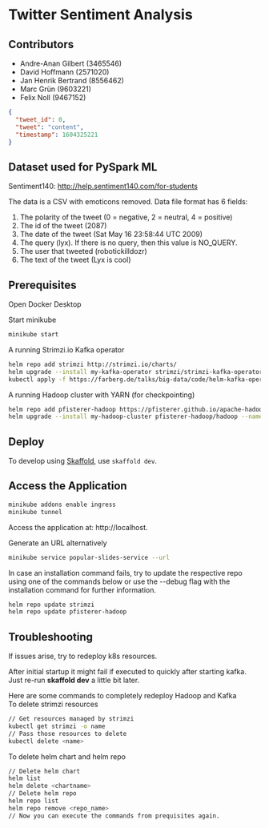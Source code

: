 # Twitter Sentiment Analysis

## Contributors
- Andre-Anan Gilbert (3465546)
- David Hoffmann (2571020)
- Jan Henrik Bertrand (8556462)
- Marc Grün (9603221)
- Felix Noll (9467152)

```json
{
  "tweet_id": 0,
  "tweet": "content",
  "timestamp": 1604325221
}
```

## Dataset used for PySpark ML

Sentiment140: http://help.sentiment140.com/for-students

The data is a CSV with emoticons removed. Data file format has 6 fields:
1. The polarity of the tweet (0 = negative, 2 = neutral, 4 = positive)
2. The id of the tweet (2087)
3. The date of the tweet (Sat May 16 23:58:44 UTC 2009)
4. The query (lyx). If there is no query, then this value is NO_QUERY.
5. The user that tweeted (robotickilldozr)
6. The text of the tweet (Lyx is cool)

## Prerequisites

Open Docker Desktop

Start minikube

```bash
minikube start
```

A running Strimzi.io Kafka operator

```bash
helm repo add strimzi http://strimzi.io/charts/
helm upgrade --install my-kafka-operator strimzi/strimzi-kafka-operator
kubectl apply -f https://farberg.de/talks/big-data/code/helm-kafka-operator/kafka-cluster-def.yaml
```

A running Hadoop cluster with YARN (for checkpointing)

```bash
helm repo add pfisterer-hadoop https://pfisterer.github.io/apache-hadoop-helm/
helm upgrade --install my-hadoop-cluster pfisterer-hadoop/hadoop --namespace=default --set hdfs.dataNode.replicas=1 --set yarn.nodeManager.replicas=1 --set hdfs.webhdfs.enabled=true
```

## Deploy

To develop using [Skaffold](https://skaffold.dev/), use `skaffold dev`.

## Access the Application

```bash
minikube addons enable ingress
minikube tunnel
```

Access the application at: http://localhost.

Generate an URL alternatively

```bash
minikube service popular-slides-service --url
```

In case an installation command fails, try to update the respective repo using one of the commands below or use the --debug flag with the installation command for further information.

```bash
helm repo update strimzi
helm repo update pfisterer-hadoop
```

## Troubleshooting

If issues arise, try to redeploy k8s resources.

After initial startup it might fail if executed to quickly after starting kafka. Just re-run **skaffold dev** a little bit later.

Here are some commands to completely redeploy Hadoop and Kafka <br />
To delete strimzi resources

```bash
// Get resources managed by strimzi
kubectl get strimzi -o name
// Pass those resources to delete
kubectl delete <name>
```

To delete helm chart and helm repo

```bash
// Delete helm chart
helm list
helm delete <chartname>
// Delete helm repo
helm repo list
helm repo remove <repo_name>
// Now you can execute the commands from prequisites again.
```

